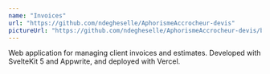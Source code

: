 ```yaml
---
name: "Invoices"
url: "https://github.com/ndegheselle/AphorismeAccrocheur-devis"
pictureUrl: "https://github.com/ndegheselle/AphorismeAccrocheur-devis/blob/main/preview.gif?raw=true"
---
```


Web application for managing client invoices and estimates. Developed with SvelteKit 5 and Appwrite, and deployed with Vercel.